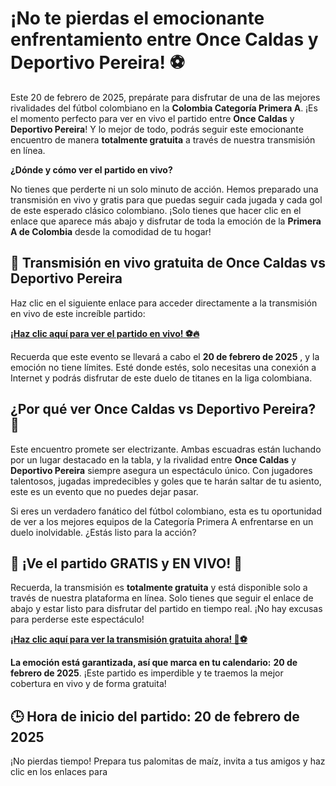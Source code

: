 # ¡No te pierdas el emocionante enfrentamiento entre Once Caldas y Deportivo Pereira! ⚽

Este 20 de febrero de 2025, prepárate para disfrutar de una de las mejores rivalidades del fútbol colombiano en la **Colombia Categoría Primera A**. ¡Es el momento perfecto para ver en vivo el partido entre **Once Caldas** y **Deportivo Pereira**! Y lo mejor de todo, podrás seguir este emocionante encuentro de manera **totalmente gratuita** a través de nuestra transmisión en línea.

**¿Dónde y cómo ver el partido en vivo?**

No tienes que perderte ni un solo minuto de acción. Hemos preparado una transmisión en vivo y gratis para que puedas seguir cada jugada y cada gol de este esperado clásico colombiano. ¡Solo tienes que hacer clic en el enlace que aparece más abajo y disfrutar de toda la emoción de la **Primera A de Colombia** desde la comodidad de tu hogar!

## 🎥 Transmisión en vivo gratuita de Once Caldas vs Deportivo Pereira

Haz clic en el siguiente enlace para acceder directamente a la transmisión en vivo de este increíble partido:

[**¡Haz clic aquí para ver el partido en vivo! ⚽🔥**](https://tinyurl.com/livestreamfreeo?st=Once+Caldas+vs+Deportivo+Pereira&si=gh)

Recuerda que este evento se llevará a cabo el **20 de febrero de 2025** , y la emoción no tiene límites. Esté donde estés, solo necesitas una conexión a Internet y podrás disfrutar de este duelo de titanes en la liga colombiana.

## ¿Por qué ver Once Caldas vs Deportivo Pereira? 🤩

Este encuentro promete ser electrizante. Ambas escuadras están luchando por un lugar destacado en la tabla, y la rivalidad entre **Once Caldas** y **Deportivo Pereira** siempre asegura un espectáculo único. Con jugadores talentosos, jugadas impredecibles y goles que te harán saltar de tu asiento, este es un evento que no puedes dejar pasar.

Si eres un verdadero fanático del fútbol colombiano, esta es tu oportunidad de ver a los mejores equipos de la Categoría Primera A enfrentarse en un duelo inolvidable. ¿Estás listo para la acción?

## 🎯 ¡Ve el partido GRATIS y EN VIVO! 👏

Recuerda, la transmisión es **totalmente gratuita** y está disponible solo a través de nuestra plataforma en línea. Solo tienes que seguir el enlace de abajo y estar listo para disfrutar del partido en tiempo real. ¡No hay excusas para perderse este espectáculo!

[**¡Haz clic aquí para ver la transmisión gratuita ahora! 🚀⚽**](https://tinyurl.com/livestreamfreeo?st=Once+Caldas+vs+Deportivo+Pereira&si=gh)

**La emoción está garantizada, así que marca en tu calendario:**  **20 de febrero de 2025**. ¡Este partido es imperdible y te traemos la mejor cobertura en vivo y de forma gratuita!

## 🕒 Hora de inicio del partido: 20 de febrero de 2025

¡No pierdas tiempo! Prepara tus palomitas de maíz, invita a tus amigos y haz clic en los enlaces para
